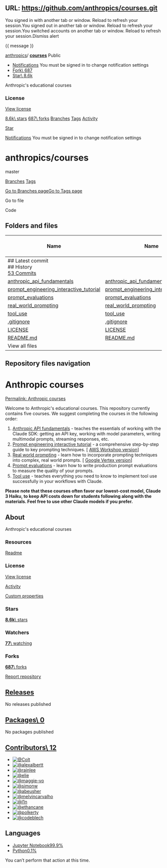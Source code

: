 URL: https://github.com/anthropics/courses.git
---


You signed in with another tab or window. Reload to refresh your session.You signed out in another tab or window. Reload to refresh your session.You switched accounts on another tab or window. Reload to refresh your session.Dismiss alert

{{ message }}

[anthropics](/anthropics)/ **[courses](/anthropics/courses)** Public

- [Notifications](/login?return_to=%2Fanthropics%2Fcourses) You must be signed in to change notification settings
- [Fork\\
687](/login?return_to=%2Fanthropics%2Fcourses)
- [Star\\
8.6k](/login?return_to=%2Fanthropics%2Fcourses)


Anthropic's educational courses


### License

[View license](/anthropics/courses/blob/master/LICENSE)

[8.6k\\
stars](/anthropics/courses/stargazers) [687\\
forks](/anthropics/courses/forks) [Branches](/anthropics/courses/branches) [Tags](/anthropics/courses/tags) [Activity](/anthropics/courses/activity)

[Star](/login?return_to=%2Fanthropics%2Fcourses)

[Notifications](/login?return_to=%2Fanthropics%2Fcourses) You must be signed in to change notification settings

# anthropics/courses

master

[Branches](/anthropics/courses/branches) [Tags](/anthropics/courses/tags)

[Go to Branches page](/anthropics/courses/branches)[Go to Tags page](/anthropics/courses/tags)

Go to file

Code

## Folders and files

| Name | Name | Last commit message | Last commit date |
| --- | --- | --- | --- |
| ## Latest commit<br>## History<br>[53 Commits](/anthropics/courses/commits/master/) |
| [anthropic\_api\_fundamentals](/anthropics/courses/tree/master/anthropic_api_fundamentals "anthropic_api_fundamentals") | [anthropic\_api\_fundamentals](/anthropics/courses/tree/master/anthropic_api_fundamentals "anthropic_api_fundamentals") |  |  |
| [prompt\_engineering\_interactive\_tutorial](/anthropics/courses/tree/master/prompt_engineering_interactive_tutorial "prompt_engineering_interactive_tutorial") | [prompt\_engineering\_interactive\_tutorial](/anthropics/courses/tree/master/prompt_engineering_interactive_tutorial "prompt_engineering_interactive_tutorial") |  |  |
| [prompt\_evaluations](/anthropics/courses/tree/master/prompt_evaluations "prompt_evaluations") | [prompt\_evaluations](/anthropics/courses/tree/master/prompt_evaluations "prompt_evaluations") |  |  |
| [real\_world\_prompting](/anthropics/courses/tree/master/real_world_prompting "real_world_prompting") | [real\_world\_prompting](/anthropics/courses/tree/master/real_world_prompting "real_world_prompting") |  |  |
| [tool\_use](/anthropics/courses/tree/master/tool_use "tool_use") | [tool\_use](/anthropics/courses/tree/master/tool_use "tool_use") |  |  |
| [.gitignore](/anthropics/courses/blob/master/.gitignore ".gitignore") | [.gitignore](/anthropics/courses/blob/master/.gitignore ".gitignore") |  |  |
| [LICENSE](/anthropics/courses/blob/master/LICENSE "LICENSE") | [LICENSE](/anthropics/courses/blob/master/LICENSE "LICENSE") |  |  |
| [README.md](/anthropics/courses/blob/master/README.md "README.md") | [README.md](/anthropics/courses/blob/master/README.md "README.md") |  |  |
| View all files |

## Repository files navigation

# Anthropic courses

[Permalink: Anthropic courses](#anthropic-courses)

Welcome to Anthropic's educational courses. This repository currently contains five courses. We suggest completing the courses in the following order:

1. [Anthropic API fundamentals](/anthropics/courses/blob/master/anthropic_api_fundamentals/README.md) \- teaches the essentials of working with the Claude SDK: getting an API key, working with model parameters, writing multimodal prompts, streaming responses, etc.
2. [Prompt engineering interactive tutorial](/anthropics/courses/blob/master/prompt_engineering_interactive_tutorial/README.md) \- a comprehensive step-by-step guide to key prompting techniques. \[ [AWS Workshop version](https://catalog.us-east-1.prod.workshops.aws/workshops/0644c9e9-5b82-45f2-8835-3b5aa30b1848/en-US)\]
3. [Real world prompting](/anthropics/courses/blob/master/real_world_prompting/README.md) \- learn how to incorporate prompting techniques into complex, real world prompts. \[ [Google Vertex version](https://github.com/anthropics/courses/tree/vertex/real_world_prompting)\]
4. [Prompt evaluations](/anthropics/courses/blob/master/prompt_evaluations/README.md) \- learn how to write production prompt evaluations to measure the quality of your prompts.
5. [Tool use](/anthropics/courses/blob/master/tool_use/README.md) \- teaches everything you need to know to implement tool use successfully in your workflows with Claude.

**Please note that these courses often favor our lowest-cost model, Claude 3 Haiku, to keep API costs down for students following along with the materials. Feel free to use other Claude models if you prefer.**

## About

Anthropic's educational courses


### Resources

[Readme](#readme-ov-file)

### License

[View license](#License-1-ov-file)

[Activity](/anthropics/courses/activity)

[Custom properties](/anthropics/courses/custom-properties)

### Stars

[**8.6k**\\
stars](/anthropics/courses/stargazers)

### Watchers

[**77**\\
watching](/anthropics/courses/watchers)

### Forks

[**687**\\
forks](/anthropics/courses/forks)

[Report repository](/contact/report-content?content_url=https%3A%2F%2Fgithub.com%2Fanthropics%2Fcourses&report=anthropics+%28user%29)

## [Releases](/anthropics/courses/releases)

No releases published

## [Packages\  0](/orgs/anthropics/packages?repo_name=courses)

No packages published

## [Contributors\  12](/anthropics/courses/graphs/contributors)

- [![@Colt](https://avatars.githubusercontent.com/u/5498438?s=64&v=4)](https://github.com/Colt)
- [![@alexalbertt](https://avatars.githubusercontent.com/u/34638987?s=64&v=4)](https://github.com/alexalbertt)
- [![@rainlee](https://avatars.githubusercontent.com/u/2148148?s=64&v=4)](https://github.com/rainlee)
- [![@elie](https://avatars.githubusercontent.com/u/5502107?s=64&v=4)](https://github.com/elie)
- [![@maggie-vo](https://avatars.githubusercontent.com/u/143411590?s=64&v=4)](https://github.com/maggie-vo)
- [![@simonw](https://avatars.githubusercontent.com/u/9599?s=64&v=4)](https://github.com/simonw)
- [![@abeusher](https://avatars.githubusercontent.com/u/64764?s=64&v=4)](https://github.com/abeusher)
- [![@melvincarvalho](https://avatars.githubusercontent.com/u/65864?s=64&v=4)](https://github.com/melvincarvalho)
- [![@l1n](https://avatars.githubusercontent.com/u/1367322?s=64&v=4)](https://github.com/l1n)
- [![@ethancane](https://avatars.githubusercontent.com/u/2612792?s=64&v=4)](https://github.com/ethancane)
- [![@polkerty](https://avatars.githubusercontent.com/u/16357219?s=64&v=4)](https://github.com/polkerty)
- [![@codeblech](https://avatars.githubusercontent.com/u/37410163?s=64&v=4)](https://github.com/codeblech)

## Languages

- [Jupyter Notebook99.9%](/anthropics/courses/search?l=jupyter-notebook)
- [Python0.1%](/anthropics/courses/search?l=python)

You can’t perform that action at this time.